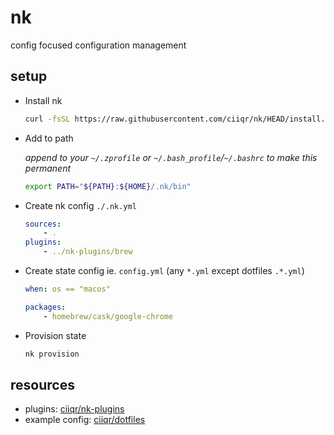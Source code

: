 # nk

config focused configuration management

## setup

-   Install nk

    ```bash
    curl -fsSL https://raw.githubusercontent.com/ciiqr/nk/HEAD/install.sh | bash
    ```

-   Add to path

    _append to your `~/.zprofile` or `~/.bash_profile`/`~/.bashrc` to make this permanent_

    ```bash
    export PATH="${PATH}:${HOME}/.nk/bin"
    ```

-   Create nk config `./.nk.yml`

    <!-- TODO: need remote plugins to make this at all reasonable without more steps here -->

    ```yaml
    sources:
        - .
    plugins:
        - ../nk-plugins/brew
    ```

-   Create state config ie. `config.yml` (any `*.yml` except dotfiles `.*.yml`)

    ```yaml
    when: os == "macos"

    packages:
        - homebrew/cask/google-chrome
    ```

-   Provision state

    ```bash
    nk provision
    ```

## resources

-   plugins: [ciiqr/nk-plugins](https://github.com/ciiqr/nk-plugins)
-   example config: [ciiqr/dotfiles](https://github.com/ciiqr/dotfiles)
